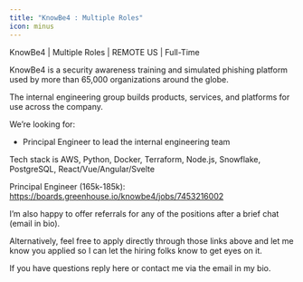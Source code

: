```yaml
---
title: "KnowBe4 : Multiple Roles"
icon: minus
---
```

KnowBe4 | Multiple Roles | REMOTE US | Full-Time

KnowBe4 is a security awareness training and simulated phishing platform used by more than 65,000 organizations around the globe.

The internal engineering group builds products, services, and platforms for use across the company.

We’re looking for:

- Principal Engineer to lead the internal engineering team

Tech stack is AWS, Python, Docker, Terraform, Node.js, Snowflake, PostgreSQL, React&#x2F;Vue&#x2F;Angular&#x2F;Svelte

Principal Engineer (165k-185k): <a href="https:&#x2F;&#x2F;boards.greenhouse.io&#x2F;knowbe4&#x2F;jobs&#x2F;7453216002" rel="nofollow">https:&#x2F;&#x2F;boards.greenhouse.io&#x2F;knowbe4&#x2F;jobs&#x2F;7453216002</a>

I’m also happy to offer referrals for any of the positions after a brief chat (email in bio).

Alternatively, feel free to apply directly through those links above and let me know you applied so I can let the hiring folks know to get eyes on it.

If you have questions reply here or contact me via the email in my bio.

